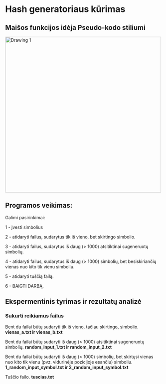 # Hash generatoriaus kūrimas
## Maišos funkcijos idėja Pseudo-kodo stiliumi

<img width="500" alt="Drawing 1" src="https://github.com/user-attachments/assets/d4802077-dbc0-40d2-806e-14f51df31e41">

## Programos veikimas:

Galimi pasirinkimai:

1 - įvesti simbolius

2 - atidaryti failus, sudarytus tik iš vieno, bet skirtingo simbolio.

3 - atidaryti failus, sudarytus iš daug (> 1000) atsitiktinai sugeneruotų simbolių.

4 - atidaryti failus, sudarytus iš daug (> 1000) simbolių, bet besiskiriančių vienas nuo kito tik vienu simboliu.

5 - atidaryti tuščią failą.

6 - BAIGTI DARBĄ.

## Ekspermentinis tyrimas ir rezultatų analizė

### Sukurti reikiamus failus

Bent du failai būtų sudaryti tik iš vieno, tačiau skirtingo, simbolio. **vienas_a.txt ir vienas_b.txt**

Bent du failai būtų sudaryti iš daug (> 1000) atsitiktinai sugeneruotų simbolių. **random_input_1.txt ir random_input_2.txt**

Bent du failai būtų sudaryti iš daug (> 1000) simbolių,
bet skirtųsi vienas nuo kito tik vienu (pvz. vidurinėje pozicijoje esančiu) simboliu. **1_random_input_symbol.txt ir 2_random_input_symbol.txt**

Tuščio failo. **tuscias.txt**
